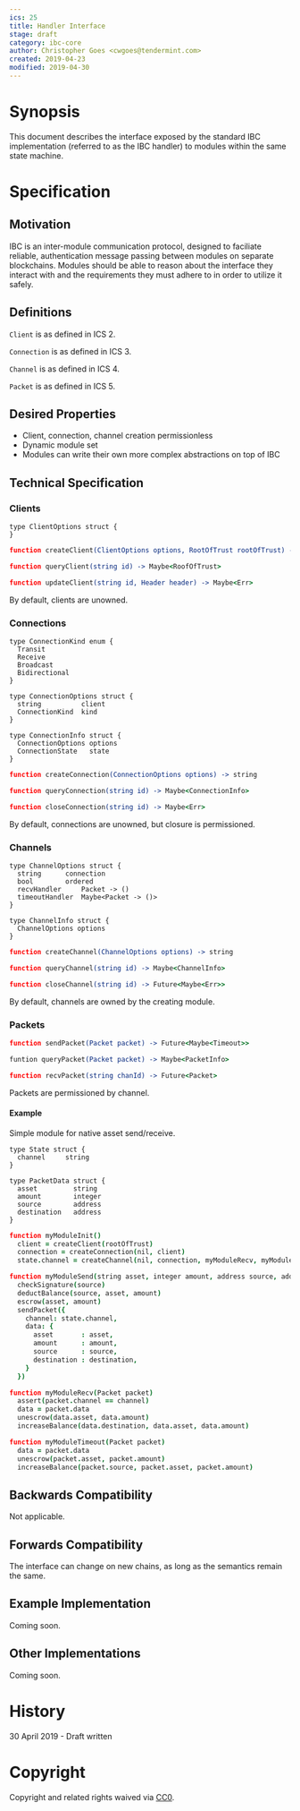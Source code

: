 ```yaml
---
ics: 25
title: Handler Interface
stage: draft
category: ibc-core
author: Christopher Goes <cwgoes@tendermint.com>
created: 2019-04-23
modified: 2019-04-30
---
```


# Synopsis

This document describes the interface exposed by the standard IBC implementation (referred to as the IBC handler) to modules within the same state machine.

# Specification

## Motivation

IBC is an inter-module communication protocol, designed to faciliate reliable, authentication message passing between modules on separate blockchains. Modules should be able to reason about the interface they interact with and the requirements they must adhere to in order to utilize it safely.

## Definitions

`Client` is as defined in ICS 2.

`Connection` is as defined in ICS 3.

`Channel` is as defined in ICS 4.

`Packet` is as defined in ICS 5.

## Desired Properties

- Client, connection, channel creation permissionless
- Dynamic module set
- Modules can write their own more complex abstractions on top of IBC

## Technical Specification

### Clients

```golang
type ClientOptions struct {
}
```

```coffeescript
function createClient(ClientOptions options, RootOfTrust rootOfTrust) -> string
```

```coffeescript
function queryClient(string id) -> Maybe<RoofOfTrust>
```

```coffeescript
function updateClient(string id, Header header) -> Maybe<Err>
```

By default, clients are unowned.

### Connections

```golang
type ConnectionKind enum {
  Transit
  Receive
  Broadcast
  Bidirectional
}
```

```golang
type ConnectionOptions struct {
  string          client
  ConnectionKind  kind 
}
```

```golang
type ConnectionInfo struct {
  ConnectionOptions options
  ConnectionState   state
}
```

```coffeescript
function createConnection(ConnectionOptions options) -> string
```

```coffeescript
function queryConnection(string id) -> Maybe<ConnectionInfo>
```

```coffeescript
function closeConnection(string id) -> Maybe<Err>
```

By default, connections are unowned, but closure is permissioned.

### Channels

```golang
type ChannelOptions struct {
  string      connection
  bool        ordered
  recvHandler     Packet -> ()
  timeoutHandler  Maybe<Packet -> ()>
}
```

```golang
type ChannelInfo struct {
  ChannelOptions options
}
```

```coffeescript
function createChannel(ChannelOptions options) -> string
```

```coffeescript
function queryChannel(string id) -> Maybe<ChannelInfo>
```

```coffeescript
function closeChannel(string id) -> Future<Maybe<Err>>
```

By default, channels are owned by the creating module.

### Packets

```coffeescript
function sendPacket(Packet packet) -> Future<Maybe<Timeout>>
```

```coffeescript
funtion queryPacket(Packet packet) -> Maybe<PacketInfo>
```

```coffeescript
function recvPacket(string chanId) -> Future<Packet>
```

Packets are permissioned by channel.

#### Example

Simple module for native asset send/receive.

```golang
type State struct {
  channel     string
}
```

```golang
type PacketData struct {
  asset         string
  amount        integer
  source        address
  destination   address
}
```

```coffeescript
function myModuleInit()
  client = createClient(rootOfTrust)
  connection = createConnection(nil, client)
  state.channel = createChannel(nil, connection, myModuleRecv, myModuleTimeout)
```

```coffeescript
function myModuleSend(string asset, integer amount, address source, address destination)
  checkSignature(source)
  deductBalance(source, asset, amount)
  escrow(asset, amount)
  sendPacket({
    channel: state.channel,
    data: {
      asset       : asset,
      amount      : amount,
      source      : source,
      destination : destination,
    }
  })
```

```coffeescript
function myModuleRecv(Packet packet)
  assert(packet.channel == channel)
  data = packet.data
  unescrow(data.asset, data.amount)
  increaseBalance(data.destination, data.asset, data.amount)
```

```coffeescript
function myModuleTimeout(Packet packet)
  data = packet.data
  unescrow(packet.asset, packet.amount)
  increaseBalance(packet.source, packet.asset, packet.amount)
```

## Backwards Compatibility

Not applicable.

## Forwards Compatibility

The interface can change on new chains, as long as the semantics remain the same.

## Example Implementation

Coming soon.

## Other Implementations

Coming soon.

# History

30 April 2019 - Draft written

# Copyright

Copyright and related rights waived via [CC0](https://creativecommons.org/publicdomain/zero/1.0/).
